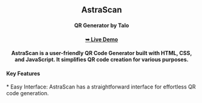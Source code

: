  <h2 align="center">AstraScan</h2>

  <h4 align="center">QR Generator by Talo</h4>

  <h4 align="center"><a href=""><strong>➥ Live Demo</strong></a></h4>

<h4 align="center">AstraScan is a user-friendly QR Code Generator built with HTML, CSS, and JavaScript. It simplifies QR code creation for various purposes.</a></h4>

<h4>Key Features</h4>
* Easy Interface:
AstraScan has a straightforward interface for effortless QR code generation.

